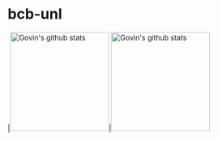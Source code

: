 # bcb-unl
|<a href="https://github.com/bcb-unl"><img height="195" src="https://github-readme-stats-govin.vercel.app/api?username=bcb-unl&show_icons=true&include_all_commits=true&count_private=true&hide_border=true&show=prs_merged_percentage" alt="Govin's github stats" /></a>|<a href="https://github.com/bcb-unl?tab=repositories"><img height="195" src="https://github-readme-stats-govin.vercel.app/api/top-langs/?username=bcb-unl&layout=compact&count_private=true&hide_border=true&exclude_repo=github-readme-stats,jindouyunERP,bcb-unl.github.io,hexo-blog-7.0" alt="Govin's github stats" /></a>
